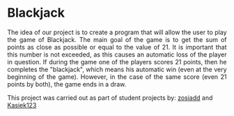 <h1 style="bold">Blackjack</h1>

<p align="justify">
  The idea of our project is to create a program that will allow the user to play the game of Blackjack. 
The main goal of the game is to get the sum of points as close as possible or equal to the value of 21.
It is important that this number is not exceeded, as this causes an automatic loss of the player in question. 
If during the game one of the players scores 21 points, then he completes the "blackjack", which means his 
automatic win (even at the very beginning of the game).
However, in the case of the same score (even 21 points by both), the game ends in a draw.
</p>

This project was carried out as part of student projects by: 
[zosiadd](https://github.com/zosiadd) and [Kasiek123](https://github.com/Kasiek123)
